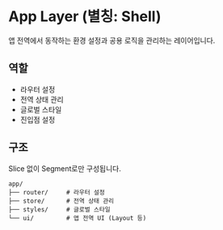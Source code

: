 # App Layer (별칭: Shell)

앱 전역에서 동작하는 환경 설정과 공용 로직을 관리하는 레이어입니다.

## 역할

- 라우터 설정
- 전역 상태 관리
- 글로벌 스타일
- 진입점 설정

## 구조

Slice 없이 Segment로만 구성됩니다.

```
app/
├── router/     # 라우터 설정
├── store/      # 전역 상태 관리
├── styles/     # 글로벌 스타일
└── ui/         # 앱 전역 UI (Layout 등)
```
